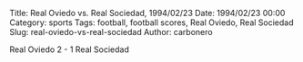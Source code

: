 Title: Real Oviedo vs. Real Sociedad, 1994/02/23
Date: 1994/02/23 00:00
Category: sports
Tags: football, football scores, Real Oviedo, Real Sociedad
Slug: real-oviedo-vs-real-sociedad
Author: carbonero


Real Oviedo 2 - 1 Real Sociedad

